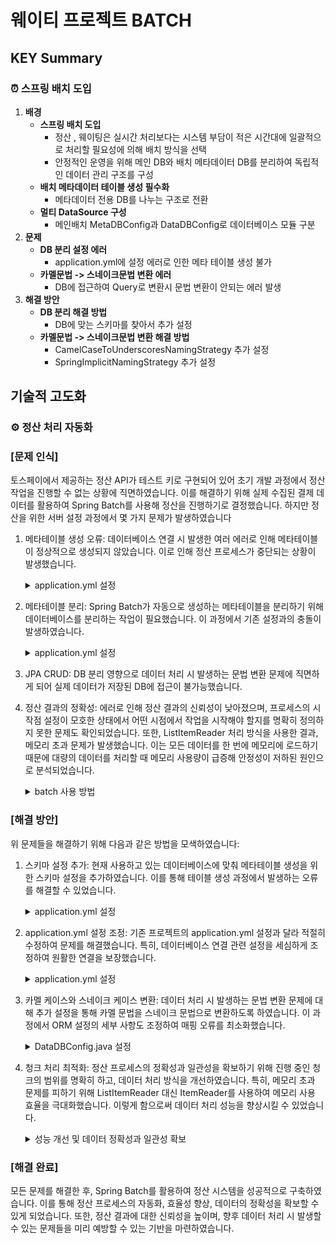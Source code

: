 # 웨이티 프로젝트 BATCH

## KEY Summary

### ⏰ 스프링 배치 도입

1. **배경**
    - **스프링 배치 도입**
        - 정산 , 웨이팅은 실시간 처리보다는 시스템 부담이 적은 시간대에 일괄적으로 처리할 필요성에 의해 배치 방식을 선택
        - 안정적인 운영을 위해 메인 DB와 배치 메타데이터 DB를 분리하여 독립적인 데이터 관리 구조를 구성
    - **배치 메타데이터 테이블 생성 필수화**
        - 메타데이터 전용 DB를 나누는 구조로 전환
    - **멀티 DataSource 구성**
        - 메인배치 MetaDBConfig과 DataDBConfig로 데이터베이스 모듈 구분
2. **문제**
    - **DB 분리 설정 에러**
        - application.yml에 설정 에러로 인한 메타 테이블 생성 불가
    - **카멜문법 -> 스네이크문법 변환 에러**
        - DB에 접근하여 Query로 변환시 문법 변환이 안되는 에러 발생
3. **해결 방안**
    - **DB 분리 해결 방법**
        - DB에 맞는 스키마를 찾아서 추가 설정
    - **카멜문법 -> 스네이크문법 변환 해결 방법**
        - CamelCaseToUnderscoresNamingStrategy 추가 설정
        - SpringImplicitNamingStrategy 추가 설정

## 기술적 고도화

### ⚙️ 정산 처리 자동화

### [문제 인식]

토스페이에서 제공하는 정산 API가 테스트 키로 구현되어 있어 초기 개발 과정에서 정산 작업을 진행할 수 없는 상황에 직면하였습니다.
이를 해결하기 위해 실제 수집된 결제 데이터를 활용하여 Spring Batch를 사용해 정산을 진행하기로 결정했습니다.
하지만 정산을 위한 서버 설정 과정에서 몇 가지 문제가 발생하였습니다

1. 메타테이블 생성 오류: 데이터베이스 연결 시 발생한 여러 에러로 인해 메타테이블이 정상적으로 생성되지 않았습니다. 이로 인해 정산 프로세스가 중단되는 상황이 발생했습니다.
    <details>
    <summary>application.yml 설정</summary>

        spring:
            batch:
                jdbc:
                    initialize-schema: always
    </details>

2. 메타테이블 분리: Spring Batch가 자동으로 생성하는 메타테이블을 분리하기 위해 데이터베이스를 분리하는 작업이 필요했습니다. 이 과정에서 기존 설정과의 충돌이 발생하였습니다.
   <details>
    <summary>application.yml 설정</summary>

        spring:
            config:
                import: optional:file:.env[.properties]
            datasource-meta:
                url: ${BATCH_DB_URL}
                username: ${BATCH_DB_USERNAME}
                password: ${BATCH_DB_PASSWORD}
                driver-class-name: com.mysql.cj.jdbc.Driver
            datasource-data:
                url: ${DB_URL}
                username: ${DB_USERNAME}
                password: ${DB_PASSWORD}
                driver-class-name: com.mysql.cj.jdbc.Driver
    </details>

3. JPA CRUD: DB 분리 영향으로 데이터 처리 시 발생하는 문법 변환 문제에 직면하게 되어 실제 데이터가 저장된 DB에 접근이 불가능했습니다.

4. 정산 결과의 정확성: 에러로 인해 정산 결과의 신뢰성이 낮아졌으며, 프로세스의 시작점 설정이 모호한 상태에서 어떤 시점에서 작업을 시작해야 할지를 명확히 정의하지 못한 문제도 확인되었습니다. 또한, ListItemReader 처리 방식을 사용한 결과, 메모리 초과 문제가 발생했습니다. 이는 모든 데이터를 한 번에 메모리에 로드하기 때문에 대량의 데이터를 처리할 때 메모리 사용량이 급증해 안정성이 저하된 원인으로 분석되었습니다.
    <details>
    <summary>batch 사용 방법</summary>
    settleLog 처리를 하기 위한 Spring batch (ListItemReader 처리 방식)

        @Bean
        public Step settleStep() {
            return new StepBuilder("settleStep", jobRepository)
                .<PaymentDto, SettlementDto> chunk(10, platformTransactionManager)
                .reader(settleReader())
                .processor(settleProcessor())
                .writer(settleWriter())
                .build();
        }

        @Bean
        public ItemReader<PaymentDto> settleReader() {
            LocalDate today = LocalDate.now();
            String todayStr = today.format(DateTimeFormatter.ofPattern("yyyy-MM-dd"));
            List<PaymentDto> paymentDtoList = paymentService.paymentDtoList(todayStr);
            return new ListItemReader<>(paymentDtoList);
        }

   settleSummary 처리를 하기 위한 Spring Batch (Batch에서 제공하는 기능 사용 X)

        @Bean
        public Step summaryStep() {
            return new StepBuilder("secondStep", jobRepository)
                .tasklet(summaryTasklet() , platformTransactionManager)
                .build();
        }
    
        @Bean
        public Tasklet summaryTasklet() {
            return new Tasklet() {
                @Override
                public RepeatStatus execute(StepContribution contribution, ChunkContext chunkContext) throws Exception {
                    // 정산 작업 수행
                    log.info("Executing settlement tasklet...");
    
                    String type = chunkContext.getStepContext().getStepExecution().getJobParameters().getString("type");
    
                    List<SettlementSummaryDto> settlementSummaryDtos = settlementService.getSettlementSummary(SummaryType.of(type));
    
                    List<SettlementSummary> settlementSummaries = new ArrayList<>();
                    for (SettlementSummaryDto ssd : settlementSummaryDtos) {
                        SettlementSummary settlementSummary = new SettlementSummary(ssd.getSummaryDate(), ssd.getType() , ssd.getTotalAmount() , ssd.getTotalFee() , ssd.getTotalTransactions() , ssd.getUserId() , ssd.getStoreId());
                        settlementSummaries.add(settlementSummary);
                    }
                    settlementSummaryRepository.saveAll(settlementSummaries);
    
                    return RepeatStatus.FINISHED; // 작업 완료 상태 반환
                }
           };
       }
   </details>

### [해결 방안]

위 문제들을 해결하기 위해 다음과 같은 방법을 모색하였습니다:

1. 스키마 설정 추가: 현재 사용하고 있는 데이터베이스에 맞춰 메타테이블 생성을 위한 스키마 설정을 추가하였습니다. 이를 통해 테이블 생성 과정에서 발생하는 오류를 해결할 수 있었습니다.
    <details>
    <summary>application.yml 설정</summary>
        Spring Batch가 5버전으로 업그레이드 한 영향으로 참조하는 블로그 , 문서들이랑 적용하는 내용이 달랐고 사용중인 DB의 스키마를 직접 가져와서 적용 등 아래와 같이 설정함으로써 해결이 가능했습니다.

        spring:
            batch:
               job:
                   enabled: false
               jdbc:
                   initialize-schema: always
                   schema: classpath:org/springframework/batch/core/schema-mysql.sql

    <details>
    <summary>db schema 찾는 방법</summary>
    <img src="https://github.com/user-attachments/assets/cf85b412-a297-47a9-91d8-bd2cf7fd9f4b"/>
    <img src="https://github.com/user-attachments/assets/22927889-5292-4786-a274-b7d8a4cddb4f"/>
    </details>
    </details>

2. application.yml 설정 조정: 기존 프로젝트의 application.yml 설정과 달라 적절히 수정하여 문제를 해결했습니다. 특히, 데이터베이스 연결 관련 설정을 세심하게 조정하여 원활한 연결을 보장했습니다.
    <details>
    <summary>application.yml 설정</summary>
        알고보면 매우 간단한 문제이지만 어이가 없는 문제이기도 했습니다. url이 아니라 jdbc-url로 설정해야지 해결되는 문제였습니다.

        spring:
            config:
                import: optional:file:.env[.properties]
            datasource-meta:
                jdbc-url: ${BATCH_DB_URL}
                username: ${BATCH_DB_USERNAME}
                password: ${BATCH_DB_PASSWORD}
                driver-class-name: com.mysql.cj.jdbc.Driver
            datasource-data:
                jdbc-url: ${DB_URL}
                username: ${DB_USERNAME}
                password: ${DB_PASSWORD}
                driver-class-name: com.mysql.cj.jdbc.Driver

3. 카멜 케이스와 스네이크 케이스 변환: 데이터 처리 시 발생하는 문법 변환 문제에 대해 추가 설정을 통해 카멜 문법을 스네이크 문법으로 변환하도록 하였습니다. 이 과정에서 ORM 설정의 세부 사항도 조정하여 매핑 오류를 최소화했습니다.
   <details>
   <summary>DataDBConfig.java 설정</summary>
      CamelCaseToUnderscoresNamingStrategy 설정 추가
      SpringImplicitNamingStrategy 설정 추가
      
        HashMap<String, Object> properties = new HashMap<>();
        properties.put("hibernate.hbm2ddl.auto", "update");
        properties.put("hibernate.auto_quote_keyword", "true");
        properties.put("hibernate.highlight_sql", "true");
        properties.put("hibernate.show_sql", "true");
        properties.put("hibernate.format_sql", "true");
        properties.put("hibernate.dialect", "org.hibernate.dialect.MySQLDialect");
        properties.put("hibernate.physical_naming_strategy", "org.hibernate.boot.model.naming.CamelCaseToUnderscoresNamingStrategy");
        properties.put("hibernate.implicit_naming_strategy", "org.springframework.boot.orm.jpa.hibernate.SpringImplicitNamingStrategy");
   </details>

4. 청크 처리 최적화: 정산 프로세스의 정확성과 일관성을 확보하기 위해 진행 중인 청크의 범위를 명확히 하고, 데이터 처리 방식을 개선하였습니다. 특히, 메모리 초과 문제를 피하기 위해 ListItemReader 대신 ItemReader를 사용하여 메모리 사용 효율을 극대화했습니다. 이렇게 함으로써 데이터 처리 성능을 향상시킬 수 있었습니다.
   <details>
   <summary>성능 개선 및 데이터 정확성과 일관성 확보</summary>
      ListItemReader → ItemReader 로 변환

           @Bean
           public ItemReader<PaymentDto> settleReader() {
               log.info("settleReader");
               LocalDate today = LocalDate.now();
               String todayStr = today.format(DateTimeFormatter.ofPattern("yyyy-MM-dd"));

              // 페이지 번호 초기화
              final int[] pageNumber = {1}; // 배열을 사용하여 effectively final로 유지

              return new ItemReader<PaymentDto>() {
                  private List<PaymentDto> currentBatch = new ArrayList<>();
                  private int currentIndex = 0;

                  @Override
                  public PaymentDto read() {
                      // 현재 배치가 비어있거나 인덱스가 범위를 초과하면 새로운 배치 읽기
                      if (currentBatch.isEmpty() || currentIndex >= currentBatch.size()) {
                       currentBatch = paymentService.paymentDtoList(todayStr, pageNumber[0]++ , chunkSize);
                       currentIndex = 0;

                       // 데이터가 없으면 null 반환하여 종료
                       if (currentBatch.isEmpty()) {
                           return null;
                       }
                      }
                   return currentBatch.get(currentIndex++);
                  }
              };
           }

      정산 프로세스에 문제가 생겼을때 문제 생긴 부분의 index를 명확히하고 데이터의 정확성과 일관성을 확보했습니다.

            @Bean
            public Tasklet summaryTasklet() {
                return new Tasklet() {
                    @Override
                    public RepeatStatus execute(StepContribution contribution, ChunkContext chunkContext) throws Exception {
                        log.info("Executing settlement tasklet...");
            
                         // JobParameters에서 요약 유형 가져오기
                         String type = chunkContext.getStepContext().getStepExecution().getJobParameters().getString("type");
                         ExecutionContext executionContext = chunkContext.getStepContext().getStepExecution().getExecutionContext();
            
                         // 마지막 처리된 인덱스 가져오기
                         int lastProcessedIndex = executionContext.containsKey("lastProcessedIndex") ?
                                 executionContext.getInt("lastProcessedIndex") : 0;
            
                         // 정산 데이터 가져오기
                         List<SettlementSummaryDto> settlementSummaryDtos = settlementService.getSettlementSummary(SummaryType.of(type));
                         if (lastProcessedIndex >= settlementSummaryDtos.size()) {
                             // 더 이상 처리할 데이터가 없는 경우 종료
                             return RepeatStatus.FINISHED;
                         }
            
                         // 남은 데이터 처리
                         for (int i = lastProcessedIndex; i < settlementSummaryDtos.size(); i++) {
                             SettlementSummaryDto ssd = settlementSummaryDtos.get(i);
                             SettlementSummary settlementSummary = new SettlementSummary(
                                     ssd.getSummaryDate(), ssd.getType(), ssd.getTotalAmount(),
                                     ssd.getTotalFee(), ssd.getTotalTransactions(), ssd.getUserId(), ssd.getStoreId()
                             );
                             settlementSummaryRepository.save(settlementSummary);
            
                             // 마지막 처리된 인덱스 업데이트 및 저장
                             executionContext.putInt("lastProcessedIndex", i + 1);
                         }
            
                         return RepeatStatus.FINISHED; // 작업 완료 상태 반환
                    }
                };
            }
   
   </details>

### [해결 완료]

모든 문제를 해결한 후, Spring Batch를 활용하여 정산 시스템을 성공적으로 구축하였습니다.
이를 통해 정산 프로세스의 자동화, 효율성 향상, 데이터의 정확성을 확보할 수 있게 되었습니다.
또한, 정산 결과에 대한 신뢰성을 높이며, 향후 데이터 처리 시 발생할 수 있는 문제들을 미리 예방할 수 있는 기반을 마련하였습니다.
